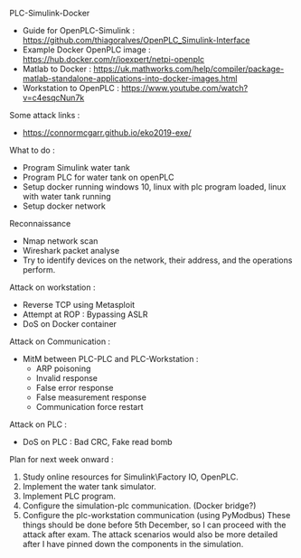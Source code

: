 PLC-Simulink-Docker
- Guide for OpenPLC-Simulink : https://github.com/thiagoralves/OpenPLC_Simulink-Interface
- Example Docker OpenPLC image : https://hub.docker.com/r/ioexpert/netpi-openplc
- Matlab to Docker : https://uk.mathworks.com/help/compiler/package-matlab-standalone-applications-into-docker-images.html
- Workstation to OpenPLC : https://www.youtube.com/watch?v=c4esqcNun7k


Some attack links :
- https://connormcgarr.github.io/eko2019-exe/

What to do :
- Program Simulink water tank
- Program PLC for water tank on openPLC
- Setup docker running windows 10, linux with plc program loaded, linux with water tank running
- Setup docker network


Reconnaissance
- Nmap network scan
- Wireshark packet analyse
- Try to identify devices on the network, their address, and the operations perform.

Attack on workstation :
- Reverse TCP using Metasploit
- Attempt at ROP : Bypassing ASLR 
- DoS on Docker container

Attack on Communication :
- MitM between PLC-PLC and PLC-Workstation :
    - ARP poisoning
    - Invalid response
    - False error response
    - False measurement response
    - Communication force restart

Attack on PLC :
- DoS on PLC : Bad CRC, Fake read bomb

Plan for next week onward :
1. Study online resources for Simulink\Factory IO, OpenPLC.
2. Implement the water tank simulator. 
3. Implement PLC program.
4. Configure the simulation-plc communication. (Docker bridge?)
5. Configure the plc-workstation communication (using PyModbus)
These things should be done before 5th December, so I can proceed with the attack after exam.
The attack scenarios would also be more detailed after I have pinned down the components in the simulation.

